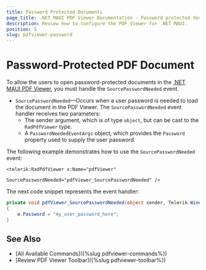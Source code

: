 ```yaml
---
title: Password Protected Documents
page_title: .NET MAUI PDF Viewer Documentation - Password protected documents
description: Review how to configure the PDF Viewer for .NET MAUI.
position: 5
slug: pdfviewer-password
---
```


# Password-Protected PDF Document

To allow the users to open password-protected documents in the <a href="https://www.telerik.com/maui-ui/pdf-viewer" target="_blank">.NET MAUI PDF Viewer</a>, you must handle the `SourcePasswordNeeded` event.

* `SourcePasswordNeeded`&mdash;Occurs when a user password is needed to load the document in the PDF Viewer. The `SourcePasswordNeeded` event handler receives two parameters:
	* The sender argument, which is of type `object`, but can be cast to the `RadPdfViewer` type.
	* A `PasswordNeededEventArgs` object, which provides the `Password` property used to supply the user password.

The following example demonstrates how to use the `SourcePasswordNeeded` event:

```XAML
<telerik:RadPdfViewer x:Name="pdfViewer" 
                      SourcePasswordNeeded="pdfViewer_SourcePasswordNeeded" />
```

The next code snippet represents the event handler:

```C#
private void pdfViewer_SourcePasswordNeeded(object sender, Telerik.Windows.Documents.Fixed.FormatProviders.Pdf.Import.PasswordNeededEventArgs e)
{
    e.Password = "my_user_password_here";
}
```

## See Also

- [All Available Commands]({%slug pdfviewer-commands%})
- [Review PDF Viewer Toolbar]({%slug pdfviewer-toolbar%})
